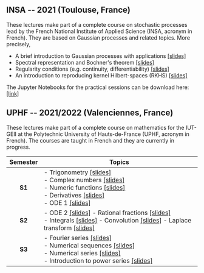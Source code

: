 ## INSA -- 2021 (Toulouse, France)

These lectures make part of a complete course on stochastic processes lead by the French National Institute of Applied Science (INSA, acronym in French).
They are based on Gaussian processes and related topics. More precisely,

- A brief introduction to Gaussian processes with applications [[slides]](https://github.com/anfelopera/anfelopera.github.io/raw/master/teaching/INSA_GPs/slidesINSA_intro_online.pdf)
- Spectral representation and Bochner's theorem [[slides]](https://github.com/anfelopera/anfelopera.github.io/raw/master/teaching/INSA_GPs/slidesINSA_spectral_online.pdf)
- Regularity conditions (e.g. continuity, differentiability) [[slides]](https://github.com/anfelopera/anfelopera.github.io/raw/master/teaching/INSA_GPs/slidesINSA_regularity_online.pdf)
- An introduction to reproducing kernel Hilbert-spaces (RKHS) [[slides]](https://github.com/anfelopera/anfelopera.github.io/raw/master/teaching/INSA_GPs/slidesINSA_RKHS_online.pdf)

The Jupyter Notebooks for the practical sessions can be download here:
[[link]](https://github.com/anfelopera/anfelopera.github.io/raw/master/teaching/INSA_GPs/labs)

## UPHF -- 2021/2022 (Valenciennes, France)

These lectures make part of a complete course on mathematics for the IUT-GEII at the Polytechnic University of Hauts-de-France (UPHF, acronym in French).
The courses are taught in French and they are currently in progress.

| Semester | Topics |
|:--------:|--------|
| **S1** | - Trigonometry [[slides]](https://github.com/anfelopera/anfelopera.github.io/raw/master/teaching/UPHF_Maths/S1/CM/S1_1_trigonometrie.pdf) <br/>  - Complex numbers [[slides]](https://github.com/anfelopera/anfelopera.github.io/raw/master/teaching/UPHF_Maths/S1/CM/S1_2_complexes.pdf) <br/> - Numeric functions [[slides]](https://github.com/anfelopera/anfelopera.github.io/raw/master/teaching/UPHF_Maths/S1/CM/S1_3_fonctions.pdf) <br/> - Derivatives [[slides]](https://github.com/anfelopera/anfelopera.github.io/raw/master/teaching/UPHF_Maths/S1/CM/S1_4_derivee.pdf) <br/> - ODE 1 [[slides]](https://github.com/anfelopera/anfelopera.github.io/raw/master/teaching/UPHF_Maths/S1/CM/S1_5_ODE1.pdf) |
| **S2** | - ODE 2 [[slides]](https://github.com/anfelopera/anfelopera.github.io/raw/master/teaching/UPHF_Maths/S2/CM/S2_1_ODE2.pdf) - Rational fractions [[slides]](https://github.com/anfelopera/anfelopera.github.io/raw/master/teaching/UPHF_Maths/S2/CM/S2_2_frac_rationnelles.pdf) <br/> - Integrals [[slides]](https://github.com/anfelopera/anfelopera.github.io/raw/master/teaching/UPHF_Maths/S2/CM/S2_3_integrals.pdf) - Convolution [[slides]](https://github.com/anfelopera/anfelopera.github.io/raw/master/teaching/UPHF_Maths/S2/CM/S2_4_convolution.pdf) - Laplace transform [[slides]](https://github.com/anfelopera/anfelopera.github.io/raw/master/teaching/UPHF_Maths/S2/CM/S2_5_Laplace.pdf) |
| **S3** | - Fourier series [[slides]](https://github.com/anfelopera/anfelopera.github.io/raw/master/teaching/UPHF_Maths/S3/CM/S3_1_Fourier.pdf)  <br/> - Numerical sequences [[slides]](https://github.com/anfelopera/anfelopera.github.io/raw/master/teaching/UPHF_Maths/S3/CM/S3_2_suites.pdf) <br/> - Numerical series [[slides]](https://github.com/anfelopera/anfelopera.github.io/raw/master/teaching/UPHF_Maths/S3/CM/S3_3_series_num.pdf) <br/> - Introduction to power series [[slides]](https://github.com/anfelopera/anfelopera.github.io/raw/master/teaching/UPHF_Maths/S3/CM/S3_4_series_entieres.pdf)|
